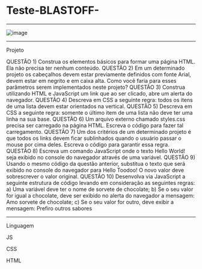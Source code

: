# Teste-BLASTOFF-
****************************************************************************************


![image](https://user-images.githubusercontent.com/72118415/173756922-5f3f88a0-8542-48b3-8632-ea1766d2884a.png)

************************************************************************************************
Projeto

QUESTÃO 1) Construa os elementos básicos para formar uma página HTML. Ela não
precisa ter nenhum conteúdo.
QUESTÃO 2) Em um determinado projeto os cabeçalhos devem estar previamente
definidos com fonte Arial, devem estar em negrito e em caixa alta. Como você faria
para esses parâmetros serem implementados neste projeto?
QUESTÃO 3) Construa utilizando HTML e JavaScript um link que ao ser clicado, abre um
alerta do navegador.
QUESTÃO 4) Descreva em CSS a seguinte regra: todos os itens de uma lista devem
estar orientados na vertical.
QUESTÃO 5) Descreva em CSS a seguinte regra: somente o último item de uma lista
não deve ter uma linha na sua base.
QUESTÃO 6) Um arquivo externo chamado styles.css precisa ser carregado na página
HTML. Escreva o código para fazer tal carregamento.
QUESTÃO 7) Um dos critérios de um determinado projeto é que todos os links devem
ficar sublinhados quando o usuário passar o mouse por cima deles. Escreva o código
para garantir essa regra.
QUESTÃO 8) Escreva um comando JavaScript onde o texto Hello World! seja exibido no
console do navegador através de uma variável.
QUESTÃO 9) Usando o mesmo código da questão anterior, substitua o texto que será
exibido no console do navegador para Hello Toodoo! O novo valor deve sobrescrever o
valor original.
QUESTÃO 10) Desenvolva via JavaScript a seguinte estrutura de código levando em
consideração as seguintes regras:
a) Uma variável deve ter o nome de sorvete de chocolate;
b) Se o seu valor for igual a chocolate, deve ser exibido no alerta do navegador a
mensagem: Amo sorvete de chocolate;
c) Se o seu valor for outro, deve exibir a mensagem: Prefiro outros sabores



**********************************************************************************************
Linguagem

JS

CSS

HTML
